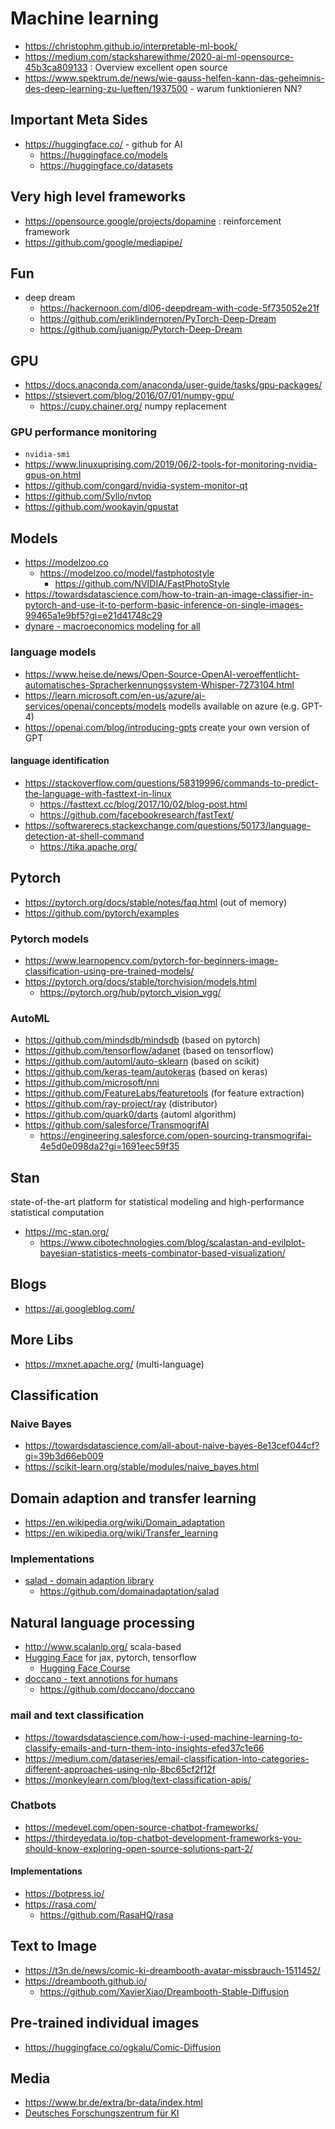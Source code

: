 # Machine learning

* https://christophm.github.io/interpretable-ml-book/
* https://medium.com/stacksharewithme/2020-ai-ml-opensource-45b3ca809133 : Overview excellent open source
* https://www.spektrum.de/news/wie-gauss-helfen-kann-das-geheimnis-des-deep-learning-zu-lueften/1937500 - warum funktionieren NN?

## Important Meta Sides

* https://huggingface.co/ - github for AI
  + https://huggingface.co/models
  + https://huggingface.co/datasets

## Very high level frameworks

* https://opensource.google/projects/dopamine : reinforcement framework
* https://github.com/google/mediapipe/

## Fun

* deep dream
  + https://hackernoon.com/dl06-deepdream-with-code-5f735052e21f
  + https://github.com/eriklindernoren/PyTorch-Deep-Dream
  + https://github.com/juanigp/Pytorch-Deep-Dream

## GPU

* https://docs.anaconda.com/anaconda/user-guide/tasks/gpu-packages/
* https://stsievert.com/blog/2016/07/01/numpy-gpu/
  + https://cupy.chainer.org/ numpy replacement

### GPU performance monitoring

* `nvidia-smi`
* https://www.linuxuprising.com/2019/06/2-tools-for-monitoring-nvidia-gpus-on.html
* https://github.com/congard/nvidia-system-monitor-qt
* https://github.com/Syllo/nvtop
* https://github.com/wookayin/gpustat

## Models

* https://modelzoo.co
  + https://modelzoo.co/model/fastphotostyle
    - https://github.com/NVIDIA/FastPhotoStyle
* https://towardsdatascience.com/how-to-train-an-image-classifier-in-pytorch-and-use-it-to-perform-basic-inference-on-single-images-99465a1e9bf5?gi=e21d41748c29
* [dynare - macroeconomics modeling for all](https://www.dynare.org/)

### language models

* https://www.heise.de/news/Open-Source-OpenAI-veroeffentlicht-automatisches-Spracherkennungssystem-Whisper-7273104.html
* https://learn.microsoft.com/en-us/azure/ai-services/openai/concepts/models modells available on azure (e.g. GPT-4)
* https://openai.com/blog/introducing-gpts create your own version of GPT

#### language identification

* https://stackoverflow.com/questions/58319996/commands-to-predict-the-language-with-fasttext-in-linux
  + https://fasttext.cc/blog/2017/10/02/blog-post.html
  + https://github.com/facebookresearch/fastText/
* https://softwarerecs.stackexchange.com/questions/50173/language-detection-at-shell-command
  + https://tika.apache.org/

## Pytorch

* https://pytorch.org/docs/stable/notes/faq.html (out of memory)
* https://github.com/pytorch/examples

### Pytorch models

* https://www.learnopencv.com/pytorch-for-beginners-image-classification-using-pre-trained-models/
* https://pytorch.org/docs/stable/torchvision/models.html
  + https://pytorch.org/hub/pytorch_vision_vgg/

### AutoML

* https://github.com/mindsdb/mindsdb (based on pytorch)
* https://github.com/tensorflow/adanet (based on tensorflow)
* https://github.com/automl/auto-sklearn (based on scikit)
* https://github.com/keras-team/autokeras (based on keras)
* https://github.com/microsoft/nni
* https://github.com/FeatureLabs/featuretools (for feature extraction)
* https://github.com/ray-project/ray (distributor)
* https://github.com/quark0/darts (automl algorithm)
* https://github.com/salesforce/TransmogrifAI
  + https://engineering.salesforce.com/open-sourcing-transmogrifai-4e5d0e098da2?gi=1691eec59f35

## Stan

state-of-the-art platform for statistical modeling and high-performance statistical computation

* https://mc-stan.org/
  + https://www.cibotechnologies.com/blog/scalastan-and-evilplot-bayesian-statistics-meets-combinator-based-visualization/

## Blogs

* https://ai.googleblog.com/

## More Libs

* https://mxnet.apache.org/ (multi-language)

## Classification

### Naive Bayes

* https://towardsdatascience.com/all-about-naive-bayes-8e13cef044cf?gi=39b3d66eb009
* https://scikit-learn.org/stable/modules/naive_bayes.html

## Domain adaption and transfer learning

* https://en.wikipedia.org/wiki/Domain_adaptation
* https://en.wikipedia.org/wiki/Transfer_learning

### Implementations

* [salad - domain adaption library](https://domainadaptation.org/)
  + https://github.com/domainadaptation/salad

## Natural language processing

* http://www.scalanlp.org/ scala-based
* [Hugging Face](https://huggingface.co/) for jax, pytorch, tensorflow
  + [Hugging Face Course](https://huggingface.co/course/chapter1/1)
* [doccano - text annotions for humans](https://doccano.herokuapp.com/de)
  + https://github.com/doccano/doccano

### mail and text classification

* https://towardsdatascience.com/how-i-used-machine-learning-to-classify-emails-and-turn-them-into-insights-efed37c1e66
* https://medium.com/dataseries/email-classification-into-categories-different-approaches-using-nlp-8bc65cf2f12f
* https://monkeylearn.com/blog/text-classification-apis/

### Chatbots

* https://medevel.com/open-source-chatbot-frameworks/
* https://thirdeyedata.io/top-chatbot-development-frameworks-you-should-know-exploring-open-source-solutions-part-2/

#### Implementations

* https://botpress.io/
* https://rasa.com/
  + https://github.com/RasaHQ/rasa

## Text to Image

* https://t3n.de/news/comic-ki-dreambooth-avatar-missbrauch-1511452/
* https://dreambooth.github.io/
  + https://github.com/XavierXiao/Dreambooth-Stable-Diffusion

## Pre-trained individual images

* https://huggingface.co/ogkalu/Comic-Diffusion

## Media

* https://www.br.de/extra/br-data/index.html
* [Deutsches Forschungszentrum für KI](https://www.dfki.de/web)
